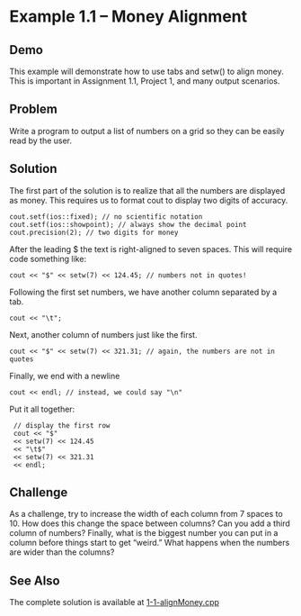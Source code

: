 # Example 1.1 – Money Alignment
## Demo
This example will demonstrate how to use tabs and setw() to align money. This is important in Assignment 1.1, Project 1, and many output scenarios.
## Problem
Write a program to output a list of numbers on a grid so they can be easily read by the user.
## Solution
The first part of the solution is to realize that all the numbers are displayed as money. This requires us to format cout to display two digits of accuracy.
```
cout.setf(ios::fixed); // no scientific notation
cout.setf(ios::showpoint); // always show the decimal point
cout.precision(2); // two digits for money
```
After the leading $ the text is right-aligned to seven spaces. This will require code something like:
```
cout << "$" << setw(7) << 124.45; // numbers not in quotes!
```
Following the first set numbers, we have another column separated by a tab.
```
cout << "\t";
```
Next, another column of numbers just like the first.
```
cout << "$" << setw(7) << 321.31; // again, the numbers are not in quotes
```
Finally, we end with a newline
```
cout << endl; // instead, we could say "\n"
```
Put it all together:
```
 // display the first row
 cout << "$"
 << setw(7) << 124.45
 << "\t$"
 << setw(7) << 321.31
 << endl;
```
## Challenge
As a challenge, try to increase the width of each column from 7 spaces to 10. How does this change the space between columns? Can you add a third column of numbers?
Finally, what is the biggest number you can put in a column before things start to get “weird.” What happens when the numbers are wider than the columns?
## See Also
The complete solution is available at [1-1-alignMoney.cpp](https://content.byui.edu/file/66227afd-b800-4ba3-b6b3-18db4db6c440/1/1-1-alignMoney.html)